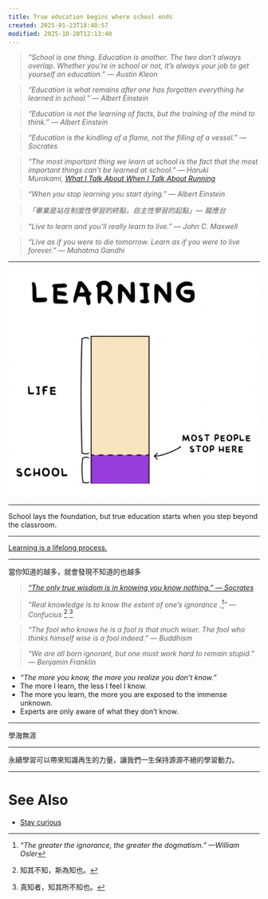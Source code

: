 ```yaml
---
title: True education begins where school ends
created: 2025-01-23T18:40:57
modified: 2025-10-20T12:13:40
---
```


> _“School is one thing. Education is another. The two don’t always overlap. Whether you’re in school or not, it’s always your job to get yourself an education.” — Austin Kleon_

> _“Education is what remains after one has forgotten everything he learned in school.” — Albert Einstein_

> _“Education is not the learning of facts, but the training of the mind to think.” — Albert Einstein_

> _“Education is the kindling of a flame, not the filling of a vessel.” — Socrates_

> _“The most important thing we learn at school is the fact that the most important things can’t be learned at school.” ― Haruki Murakami, [What I Talk About When I Talk About Running](https://www.goodreads.com/work/quotes/2475030)_

> _“When you stop learning you start dying.” — Albert Einstein_

> _「畢業是站在制度性學習的終點，自主性學習的起點」— 龍應台_

> _“Live to learn and you’ll really learn to live.” — John C. Maxwell_

> _“Live as if you were to die tomorrow. Learn as if you were to live forever.” — Mahatma Gandhi_

---

![](../_attachments/5633e2ff39cb06efd22e09b534270123.jpeg)

---

School lays the foundation, but true education starts when you step beyond the classroom.

---

 [Learning is a lifelong process.](https://hbr.org/2017/02/lifelong-learning-is-good-for-your-health-your-wallet-and-your-social-life)

---

當你知道的越多，就會發現不知道的也越多

> _[“The only true wisdom is in knowing you know nothing.” — Socrates](https://www.goodreads.com/quotes/9431-the-only-true-wisdom-is-in-knowing-you-know-nothing)_

> _“Real knowledge is to know the extent of one’s ignorance .[^1]” — Confucius_ [^2] [^3]

> _“The fool who knows he is a fool is that much wiser. The fool who thinks himself wise is a fool indeed.” — Buddhism_

> _“We are all born ignorant, but one must work hard to remain stupid.” — Benjamin Franklin_

* _“The more you know, the more you realize you don’t know.”_
* The more I learn, the less I feel I know.
* The more you learn, the more you are exposed to the immense unknown.
* Experts are only aware of what they don’t know.

---

學海無涯

---

永續學習可以帶來知識再生的力量，讓我們一生保持源源不絕的學習動力。

---

# See Also

* [Stay curious](stay-curious.md)

[^1]: _“The greater the ignorance, the greater the dogmatism.” —William Osler_
[^2]: 知其不知，斯為知也。
[^3]: 真知者，知其所不知也。
